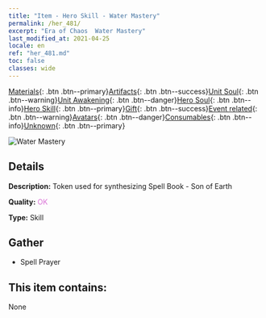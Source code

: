 ```yaml
---
title: "Item - Hero Skill - Water Mastery"
permalink: /her_481/
excerpt: "Era of Chaos  Water Mastery"
last_modified_at: 2021-04-25
locale: en
ref: "her_481.md"
toc: false
classes: wide
---
```

 [Materials](/Items/){: .btn .btn--primary}[Artifacts](/Items/Artifacts/){: .btn .btn--success}[Unit Soul](/Items/UnitSoul/){: .btn .btn--warning}[Unit Awakening](/Items/UnitAwakening/){: .btn .btn--danger}[Hero Soul](/Items/HeroSoul/){: .btn .btn--info}[Hero Skill](/Items/HeroSkill/){: .btn .btn--primary}[Gift](/Items/Gift/){: .btn .btn--success}[Event related](/Items/Events/){: .btn .btn--warning}[Avatars](/Items/Avatars/){: .btn .btn--danger}[Consumables](/Items/Consumables/){: .btn .btn--info}[Unknown](/Items/Unknown/){: .btn .btn--primary}

 ![Water Mastery](/images/t/ps_shuixijingtong.png)

## Details
 **Description:** Token used for synthesizing Spell Book - Son of Earth

 **Quality:** <span style="color: #DA70D6">OK</span>

 **Type:** Skill

## Gather

*    Spell Prayer 

## This item contains:

  None

